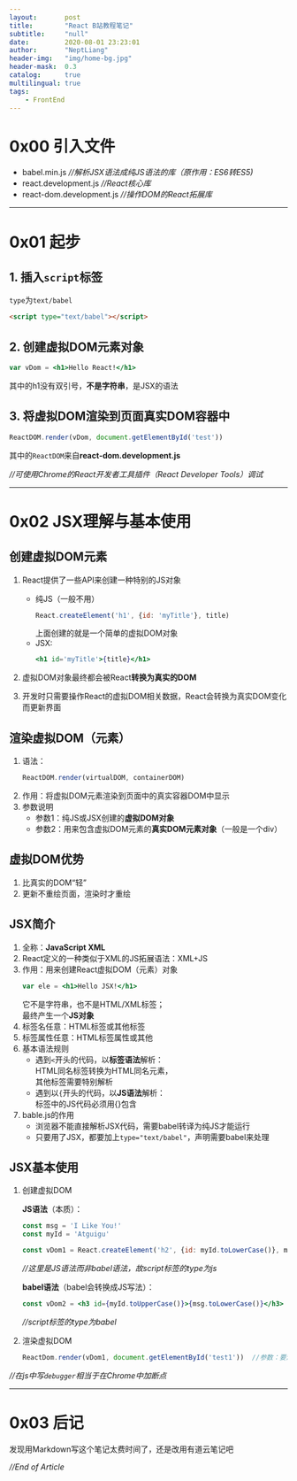 ```yaml
---
layout:       post
title:        "React B站教程笔记"
subtitle:     "null"
date:         2020-08-01 23:23:01
author:       "NeptLiang"
header-img:   "img/home-bg.jpg"
header-mask:  0.3
catalog:      true
multilingual: true
tags:
    - FrontEnd
---
```



# 0x00 引入文件

* babel.min.js  _//解析JSX语法成纯JS语法的库（原作用：ES6转ES5)_
* react.development.js  _//React核心库_
* react-dom.development.js  _//操作DOM的React拓展库_

---


# 0x01 起步

## 1. 插入```script```标签

```type```为```text/babel```

```html
<script type="text/babel"></script>
```

## 2. 创建虚拟DOM元素对象

```jsx
var vDom = <h1>Hello React!</h1>
```

其中的h1没有双引号，**不是字符串**，是JSX的语法

## 3. 将虚拟DOM渲染到页面真实DOM容器中

```js
ReactDOM.render(vDom, document.getElementById('test'))
```

其中的```ReactDOM```来自**react-dom.development.js**

_//可使用Chrome的React开发者工具插件（React Developer Tools）调试_

---


# 0x02 JSX理解与基本使用

## 创建虚拟DOM元素

1. React提供了一些API来创建一种特别的JS对象
    
    * 纯JS（一般不用）
        ```js
        React.createElement('h1', {id: 'myTitle'}, title)
        ```
        上面创建的就是一个简单的虚拟DOM对象
    * JSX:
        ```jsx
        <h1 id='myTitle'>{title}</h1>
        ```
2. 虚拟DOM对象最终都会被React**转换为真实的DOM**
3. 开发时只需要操作React的虚拟DOM相关数据，React会转换为真实DOM变化而更新界面

## 渲染虚拟DOM（元素）

1. 语法：
    ```js
    ReactDOM.render(virtualDOM, containerDOM)
    ```
2. 作用：将虚拟DOM元素渲染到页面中的真实容器DOM中显示
3. 参数说明
    * 参数1：纯JS或JSX创建的**虚拟DOM对象**
    * 参数2：用来包含虚拟DOM元素的**真实DOM元素对象**（一般是一个div）

## 虚拟DOM优势

1. 比真实的DOM“轻”
2. 更新不重绘页面，渲染时才重绘

## JSX简介

1. 全称：**JavaScript XML**
2. React定义的一种类似于XML的JS拓展语法：XML+JS
3. 作用：用来创建React虚拟DOM（元素）对象
    ```jsx
    var ele = <h1>Hello JSX!</h1>
    ```
    它不是字符串，也不是HTML/XML标签；  
    最终产生一个**JS对象**
4. 标签名任意：HTML标签或其他标签
5. 标签属性任意：HTML标签属性或其他
6. 基本语法规则
    * 遇到```<```开头的代码，以**标签语法**解析：  
        HTML同名标签转换为HTML同名元素，  
        其他标签需要特别解析
    * 遇到以```{```开头的代码，以**JS语法**解析：  
        标签中的JS代码必须用{}包含
7. bable.js的作用
    * 浏览器不能直接解析JSX代码，需要babel转译为纯JS才能运行
    * 只要用了JSX，都要加上```type="text/babel"```，声明需要babel来处理

## JSX基本使用

1. 创建虚拟DOM

    **JS语法**（本质）：
    ```js
    const msg = 'I Like You!'
    const myId = 'Atguigu'

    const vDom1 = React.createElement('h2', {id: myId.toLowerCase()}, msg.toUpperCase())  //参数：标签类型，标签属性：id=myId的小写， 标签内容
    ```
    _//这里是JS语法而非babel语法，故script标签的type为js_

    **babel语法**（babel会转换成JS写法）：
    ```jsx
    const vDom2 = <h3 id={myId.toUpperCase()}>{msg.toLowerCase()}</h3>
    ```
    *//script标签的type为babel*

2. 渲染虚拟DOM
    ```js
    ReactDom.render(vDom1, document.getElementById('test1'))  //参数：要渲染的虚拟DOM对象，要渲染到的标签
    ```

*//在js中写```debugger```相当于在Chrome中加断点*

---


# 0x03 后记

发现用Markdown写这个笔记太费时间了，还是改用有道云笔记吧


_//End of Article_